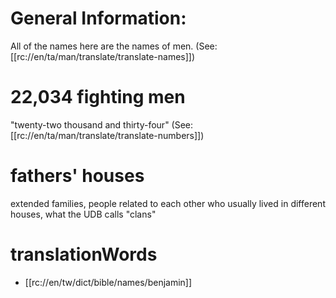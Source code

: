 # General Information:

All of the names here are the names of men. (See: [[rc://en/ta/man/translate/translate-names]])

# 22,034 fighting men

"twenty-two thousand and thirty-four" (See: [[rc://en/ta/man/translate/translate-numbers]])

# fathers' houses

extended families, people related to each other who usually lived in different houses, what the UDB calls "clans"

# translationWords

* [[rc://en/tw/dict/bible/names/benjamin]]